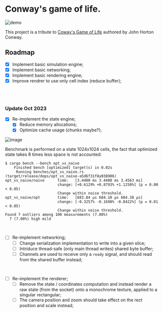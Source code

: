 # Conway's game of life.

![demo](https://github.com/tikhoplav/convay/assets/62797411/a04b2115-a197-44a7-8a0d-61c80be31f82)

This project is a tribute to [Coway's Game of Life](https://en.wikipedia.org/wiki/Conway%27s_Game_of_Life) authored by John Horton Conway.

## Roadmap

- [x] Implement basic simulation engine;
- [x] Implement basic networking;
- [x] Implement basic rendering engine;
- [x] Improve rendrer to use only cell index (reduce buffer);

<br>
<br>

### Update Oct 2023

- [x] Re-implement the state engine;
    - [x] Reduce memory allocations;
    - [x] Optimize cache usage (chunks maybe?);

![image](https://github.com/tikhoplav/conway/assets/62797411/afd7d8c6-7810-4df7-ac1b-3eccf7dfd6ad)

Benchmark is performed on a state 1024x1024 cells, the fact that optimized
state takes 8 times less space is not accounted:

```
$ cargo bench --bench opt_vs_naive
    Finished bench [optimized] target(s) in 0.02s
     Running benches/opt_vs_naive.rs (target/release/deps/opt_vs_naive-a5d6f31f8a938906)
opt_vs_naive/naive      time:   [3.4400 ms 3.4480 ms 3.4563 ms]
                        change: [+0.6129% +0.8793% +1.1250%] (p = 0.00 < 0.05)
                        Change within noise threshold.
opt_vs_naive/opt        time:   [683.84 µs 684.10 µs 684.38 µs]
                        change: [-0.3257% -0.1698% -0.0422%] (p = 0.01 < 0.05)
                        Change within noise threshold.
Found 7 outliers among 100 measurements (7.00%)
  7 (7.00%) high mild
```

<br>

- [ ] Re-implement networking;
    - [ ] Change serialization implementation to write into a given slice;
    - [ ] Intriduce thread-safe (only main thread writes) shared byte buffer;
    - [ ] Channels are used to receive only a `ready` signal, and should read
         from the shared buffer instead;

<br>

- [ ] Re-implement the renderer;
    - [ ] Remove the state / coordinates computation and instead render a raw
         state (from the socket) onto a monochrome texture, applied to a 
         singular rectangular;
    - [ ] The camera position and zoom should take effect on the rect position
         and scale instead;

<br>
<br>
<br>
<br>
